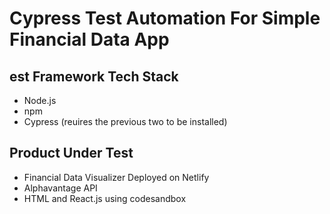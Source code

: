 # Cypress Test Automation For Simple Financial Data App

## est Framework Tech Stack 
- Node.js
- npm 
- Cypress (reuires the previous two to be installed)

## Product Under Test 
- Financial Data Visualizer Deployed on Netlify
- Alphavantage API
- HTML and React.js using codesandbox




